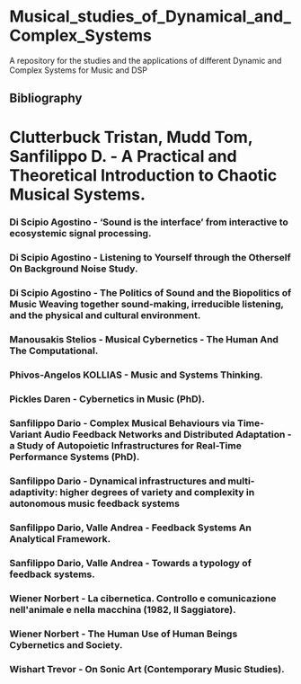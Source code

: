 # Musical_studies_of_Dynamical_and_Complex_Systems

A repository for the studies and the applications of different Dynamic and Complex Systems for Music and DSP


## Bibliography

# Clutterbuck Tristan, Mudd Tom, Sanfilippo D. - A Practical and Theoretical Introduction to Chaotic Musical Systems.

### Di Scipio Agostino - ‘Sound is the interface’ from interactive to ecosystemic signal processing.

### Di Scipio Agostino - Listening to Yourself through the Otherself On Background Noise Study.

### Di Scipio Agostino - The Politics of Sound and the Biopolitics of Music Weaving together sound-making, irreducible listening, and the physical and cultural environment.

### Manousakis Stelios - Musical Cybernetics - The Human And The Computational.

### Phivos-Angelos KOLLIAS - Music and Systems Thinking.

### Pickles Daren - Cybernetics in Music (PhD).

### Sanfilippo Dario - Complex Musical Behaviours via Time-Variant Audio Feedback Networks and Distributed Adaptation - a Study of Autopoietic Infrastructures for Real-Time Performance Systems (PhD).

### Sanfilippo Dario - Dynamical infrastructures and multi-adaptivity: higher degrees of variety and complexity in autonomous music feedback systems

### Sanfilippo Dario,  Valle Andrea - Feedback Systems An Analytical Framework.

### Sanfilippo Dario,  Valle Andrea - Towards a typology of feedback systems.

### Wiener  Norbert - La cibernetica. Controllo e comunicazione nell'animale e nella macchina (1982, Il Saggiatore).

### Wiener  Norbert - The Human Use of Human Beings Cybernetics and Society.

### Wishart Trevor - On Sonic Art (Contemporary Music Studies).
